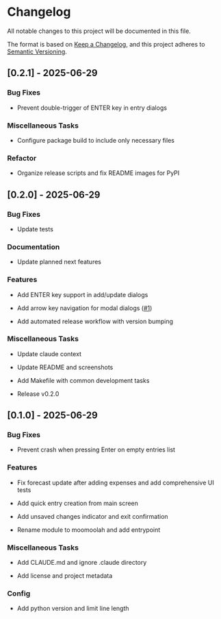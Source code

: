 # Changelog

All notable changes to this project will be documented in this file.

The format is based on [Keep a Changelog](https://keepachangelog.com/en/1.0.0/),
and this project adheres to [Semantic Versioning](https://semver.org/spec/v2.0.0.html).

## [0.2.1] - 2025-06-29

### Bug Fixes

- Prevent double-trigger of ENTER key in entry dialogs


### Miscellaneous Tasks

- Configure package build to include only necessary files


### Refactor

- Organize release scripts and fix README images for PyPI


## [0.2.0] - 2025-06-29

### Bug Fixes

- Update tests


### Documentation

- Update planned next features


### Features

- Add ENTER key support in add/update dialogs

- Add arrow key navigation for modal dialogs ([#1](https://github.com/eliasdorneles/moomoolah/pull/1))

- Add automated release workflow with version bumping


### Miscellaneous Tasks

- Update claude context

- Update README and screenshots

- Add Makefile with common development tasks

- Release v0.2.0


## [0.1.0] - 2025-06-29

### Bug Fixes

- Prevent crash when pressing Enter on empty entries list


### Features

- Fix forecast update after adding expenses and add comprehensive UI tests

- Add quick entry creation from main screen

- Add unsaved changes indicator and exit confirmation

- Rename module to moomoolah and add entrypoint


### Miscellaneous Tasks

- Add CLAUDE.md and ignore .claude directory

- Add license and project metadata


### Config

- Add python version and limit line length


<!-- generated by git-cliff -->
